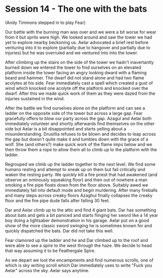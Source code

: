 # Session 14 - The one with the bats

(Andy Timmons stepped in to play Fear)

Our battle with the burning man was over and we were a bit worse for wear from it but sprits were high. We looked
around and saw the tower we had yet to explore nearby beckoning us. Aelar advocated a brief rest before venturing into
it to explore (partially due to hangover and partially due to injuries) but he was overruled and we ventured into into
the tower.

After climbing up the stairs on the side of the tower we hadn't inavertantly burned down we entered the tower to find
ourselves on an elevated platform inside the tower facing an angry looking dward with a flaming beard and hammer. The dwarf did not stand alone and had two flame acolytes at his side. Fear immediately cast a spell which created a gust of wind which knocked one acolyte off the platform and knocked over the dwarf. After this we made quick work of them as they were dazed from the injuries sustained in the wind.

After the battle we find ourselves alone on the platform and can see a ladder on the opposite side of the tower but
across a large gap. Fear gracefully offers to blow our party across the gap. Azagul and Aelar both immediately
volunteer and shortly afterwards find themselves on the other side but Aelar is a bit disappointed and starts yelling
about a misunderstanding. Drusillia refuses to be blown and decides to leap across the gap but doesn't quite make it
and tumbles down with the grace of a wolf. She (and others?) make quick work of the flame imps below and we then throw
them a rope to allow them all to climb up to the platform with the ladder.

Regrouped we climb up the ladder together to the next level. We find some humans resting and attempt to sneak up on
them but fail critically and waken the resting party. We quickly kill a fire priest that had awakened (and observe an
ominously squeaking floor) and then out of nowhere a man smoking a fire pipe floats down from the floor above.
Suitably awed we immediately fall into default mode and begin murdering. After many fireballs and many steps across
creaky floors Azaghul finally collapses the creaky floor and the fire pipe dude falls after falling 30 feet.

Dar and Aelar climb up to the attic and find 4 giant bats. Dar has something about bats and gets a bit paniced and
starts flinging her sword like a 14 year boy doing a lightsaber demonstration in his garage. Aelar put on a good show of
the more classic sword swinging he is sometimes known for and quickly dispatched the bats. Dar did not take this well.

Fear clamored up the ladder and he and Dar climbed up to the roof and were able to see a spire to the west through the
haze. We decide to head that way assuming it to be Feathergale Spire.

As we depart we loot the encampments and find numerous scrolls, one of which is sky writing scroll which Dar
immediately uses to write "Fuck you Aelar" across the sky. Aelar says anytime.
